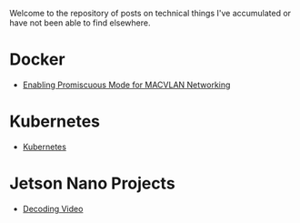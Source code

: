 Welcome to the repository of posts on technical things I've accumulated or have not been able to find elsewhere.

# Docker

- [Enabling Promiscuous Mode for MACVLAN Networking](./docker/macvlan01.md)

# Kubernetes

- [Kubernetes](./kubernetes/kubernetes01.md)

# Jetson Nano Projects
- [Decoding Video](./jetson/decoder.md)
